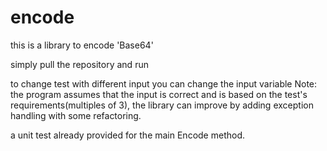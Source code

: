 # encode
this is a library to encode 'Base64'

simply pull the repository and run

to change test with different input you can change the input variable 
Note: the program assumes that the input is correct and is based on the test's requirements(multiples of 3), the library can improve by adding exception handling with some refactoring.

a unit test already provided for the main Encode method.
